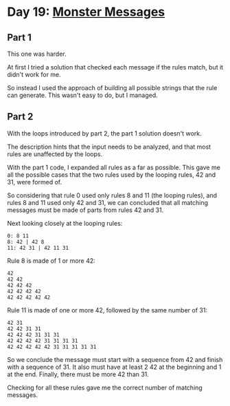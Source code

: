 # Day 19: [Monster Messages](https://adventofcode.com/2020/day/19)

## Part 1

This one was harder.

At first I tried a solution that checked each message if the rules match, but it didn't work for me.

So instead I used the approach of building all possible strings that the rule can generate. This wasn't easy to do, but I managed.

## Part 2

With the loops introduced by part 2, the part 1 solution doesn't work.

The description hints that the input needs to be analyzed, and that most rules are unaffected by the loops.

With the part 1 code, I expanded all rules as a far as possible. This gave me all the possible cases that the two rules used by the looping rules, 42 and 31, were formed of.

So considering that rule 0 used only rules 8 and 11 (the looping rules), and rules 8 and 11 used only 42 and 31, we can concluded that all matching messages must be made of parts from rules 42 and 31.

Next looking closely at the looping rules:

    0: 8 11
    8: 42 | 42 8
    11: 42 31 | 42 11 31

Rule 8 is made of 1 or more 42:

    42
    42 42
    42 42 42
    42 42 42 42
    42 42 42 42 42

Rule 11 is made of one or more 42, followed by the same number of 31:

    42 31
    42 42 31 31
    42 42 42 31 31 31
    42 42 42 42 31 31 31 31
    42 42 42 42 42 31 31 31 31 31

So we conclude the message must start with a sequence from 42 and finish with a sequence of 31. It also must have at least 2 42 at the beginning and 1 at the end. Finally, there must be more 42 than 31.

Checking for all these rules gave me the correct number of matching messages.